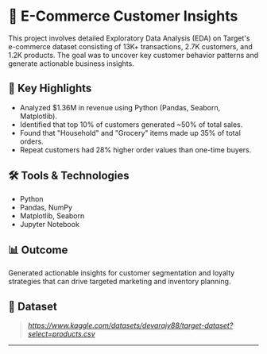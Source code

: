 # 🛒 E-Commerce Customer Insights

This project involves detailed Exploratory Data Analysis (EDA) on Target's e-commerce dataset consisting of 13K+ transactions, 2.7K customers, and 1.2K products. The goal was to uncover key customer behavior patterns and generate actionable business insights.

## 📌 Key Highlights
- Analyzed $1.36M in revenue using Python (Pandas, Seaborn, Matplotlib).
- Identified that top 10% of customers generated ~50% of total sales.
- Found that "Household" and "Grocery" items made up 35% of total orders.
- Repeat customers had 28% higher order values than one-time buyers.

## 🛠️ Tools & Technologies
- Python
- Pandas, NumPy
- Matplotlib, Seaborn
- Jupyter Notebook

## 📊 Outcome
Generated actionable insights for customer segmentation and loyalty strategies that can drive targeted marketing and inventory planning.

## 📁 Dataset
> *https://www.kaggle.com/datasets/devarajv88/target-dataset?select=products.csv*

---


